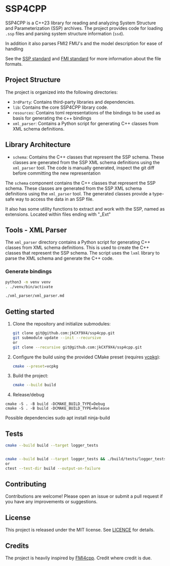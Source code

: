 # SSP4CPP

SSP4CPP is a C++23 library for reading and analyzing System Structure and Parameterization (SSP) archives. The project provides code for loading `.ssp` files and parsing system structure information (`ssd`).

In addition it also parses FMI2 FMU's and the model description for ease of handling

See the [SSP standard](https://ssp-standard.org) and [FMI standard](https://fmi-standard.org) for more information about the file formats.


## Project Structure

The project is organized into the following directories:

- `3rdParty`: Contains third-party libraries and dependencies.
- `lib`: Contains the core SSP4CPP library code.
- `resources`: Contains toml representations of the bindings to be used as basis for generating the c++ bindings 
- `xml_parser`: Contains a Python script for generating C++ classes from XML schema definitions.

## Library Architecture

- `schema`: Contains the C++ classes that represent the SSP schema. These classes are generated from the SSP XML schema definitions using the `xml_parser` tool. The code is manually generated, inspect the git diff before committing the new representation  

The `schema` component contains the C++ classes that represent the SSP schema. These classes are generated from the SSP XML schema definitions using the `xml_parser` tool. The generated classes provide a type-safe way to access the data in an SSP file.

It also has some utility functions to extract and work with the SSP, named as extensions. Located within files ending with "_Ext" 

## Tools - XML Parser

The `xml_parser` directory contains a Python script for generating C++ classes from XML schema definitions. This is used to create the C++ classes that represent the SSP schema. The script uses the `lxml` library to parse the XML schema and generate the C++ code.

### Generate bindings

```bash
python3 -m venv venv
. ./venv/bin/activate

./xml_parser/xml_parser.md

```

## Getting started
1.  Clone the repository and initialize submodules:
    ```bash
    git clone git@github.com:jkCXf9X4/ssp4cpp.git
    git submodule update --init --recursive 
    or
    git clone --recursive git@github.com:jkCXf9X4/ssp4cpp.git
    ```

2.  Configure the build using the provided CMake preset (requires [vcpkg](https://github.com/microsoft/vcpkg)):
    ```bash
    cmake --preset=vcpkg
    ```

3.  Build the project:
    ```bash
    cmake --build build
    ```

4. Release/debug
```
cmake -S . -B build -DCMAKE_BUILD_TYPE=Debug
cmake -S . -B build -DCMAKE_BUILD_TYPE=Release
```

Possible dependencies
sudo apt install ninja-build

## Tests

```bash
cmake --build build --target logger_tests


cmake --build build --target logger_tests && ./build/tests/logger_tests
or
ctest --test-dir build --output-on-failure
```


## Contributing
Contributions are welcome! Please open an issue or submit a pull request if you have any improvements or suggestions.

## License
This project is released under the MIT license. See [LICENCE](LICENCE) for details.

## Credits
The project is heavily inspired by [FMI4cpp](https://github.com/NTNU-IHB/FMI4cpp). Credit where credit is due.